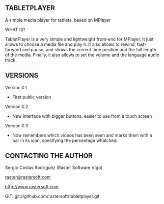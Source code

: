 ## TABLETPLAYER ##

A simple media player for tablets, based on MPlayer

WHAT IS?

TabletPlayer is a very simple and lightweight front-end for MPlayer. It just allows to choose a media file and play it. It also allows to rewind, fast-forward and pause, and shows the current time position and the full length of the media. Finally, it also allows to set the volume and the language audio track.

## VERSIONS

Version 0.1

 * First public version

Version 0.2

 * New interface with bigger buttons, easier to use from a touch screen

Version 0.3

 * Now remembers which videos has been seen and marks them with a bar in its icon, specifying the percentage whatched.


## CONTACTING THE AUTHOR ##

Sergio Costas Rodriguez
(Raster Software Vigo)

raster@rastersoft.com

http://www.rastersoft.com

GIT: git://github.com/rastersoft/tabletplayer.git
